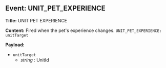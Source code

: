 ## Event: UNIT_PET_EXPERIENCE

**Title:** UNIT PET EXPERIENCE

**Content:**
Fired when the pet's experience changes.
`UNIT_PET_EXPERIENCE: unitTarget`

**Payload:**
- `unitTarget`
  - *string* : UnitId